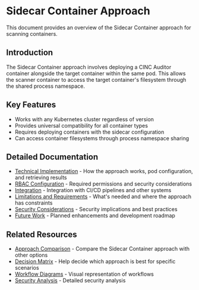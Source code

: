 # Sidecar Container Approach

This document provides an overview of the Sidecar Container approach for scanning containers.

## Introduction

The Sidecar Container approach involves deploying a CINC Auditor container alongside the target container within the same pod. This allows the scanner container to access the target container's filesystem through the shared process namespace.

## Key Features

- Works with any Kubernetes cluster regardless of version
- Provides universal compatibility for all container types
- Requires deploying containers with the sidecar configuration
- Can access container filesystems through process namespace sharing

## Detailed Documentation

- [Technical Implementation](implementation.md) - How the approach works, pod configuration, and retrieving results
- [RBAC Configuration](../index.md) - Required permissions and security considerations
- [Integration](../../integration/workflows/sidecar-container.md) - Integration with CI/CD pipelines and other systems
- [Limitations and Requirements](implementation.md#limitations) - What's needed and where the approach has constraints
- [Security Considerations](../../security/risk/sidecar-container.md) - Security implications and best practices
- [Future Work](../../project/roadmap.md) - Planned enhancements and development roadmap

## Related Resources

- [Approach Comparison](../comparison.md) - Compare the Sidecar Container approach with other options
- [Decision Matrix](../decision-matrix.md) - Help decide which approach is best for specific scenarios
- [Workflow Diagrams](../../architecture/workflows/index.md) - Visual representation of workflows
- [Security Analysis](../../security/risk/index.md) - Detailed security analysis
